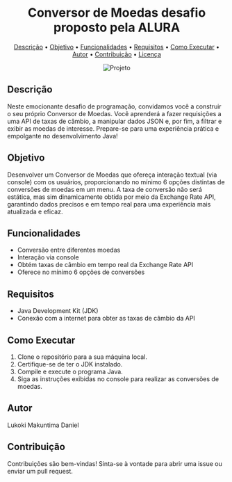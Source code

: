 <h1 align="center">Conversor de Moedas desafio proposto pela ALURA</h1>



<p align="center">
  <a href="#descrição">Descrição</a> •
  <a href="#objetivo">Objetivo</a> •
  <a href="#funcionalidades">Funcionalidades</a> •
  <a href="#requisitos">Requisitos</a> •
  <a href="#como-executar">Como Executar</a> •
  <a href="#autor">Autor</a> •
  <a href="#contribuição">Contribuição</a> •
  <a href="#licença">Licença</a>
</p>

<p align="center">
  <img src="imagem-do-seu-projeto.png" alt="Projeto">
</p>

## Descrição

Neste emocionante desafio de programação, convidamos você a construir o seu próprio Conversor de Moedas. Você aprenderá a fazer requisições a uma API de taxas de câmbio, a manipular dados JSON e, por fim, a filtrar e exibir as moedas de interesse. Prepare-se para uma experiência prática e empolgante no desenvolvimento Java!

## Objetivo

Desenvolver um Conversor de Moedas que ofereça interação textual (via console) com os usuários, proporcionando no mínimo 6 opções distintas de conversões de moedas em um menu. A taxa de conversão não será estática, mas sim dinamicamente obtida por meio da Exchange Rate API, garantindo dados precisos e em tempo real para uma experiência mais atualizada e eficaz.

## Funcionalidades

- Conversão entre diferentes moedas
- Interação via console
- Obtém taxas de câmbio em tempo real da Exchange Rate API
- Oferece no mínimo 6 opções de conversões

## Requisitos

- Java Development Kit (JDK)
- Conexão com a internet para obter as taxas de câmbio da API

## Como Executar

1. Clone o repositório para a sua máquina local.
2. Certifique-se de ter o JDK instalado.
3. Compile e execute o programa Java.
4. Siga as instruções exibidas no console para realizar as conversões de moedas.

## Autor

Lukoki Makuntima Daniel

## Contribuição

Contribuições são bem-vindas! Sinta-se à vontade para abrir uma issue ou enviar um pull request.



